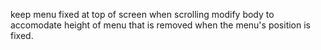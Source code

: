 keep menu fixed at top of screen when scrolling
modify body to accomodate height of menu that is removed when the menu's position is fixed.